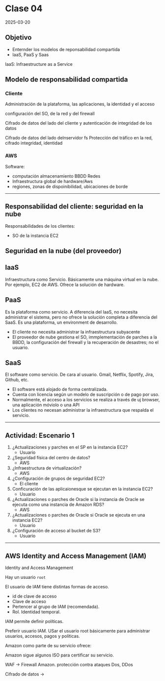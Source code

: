 # Clase 04

2025-03-20

## Objetivo

- Enternder los modelos de reponsabilidad compartida
- IaaS, PaaS y Saas

IaaS: Infraestructure as a Service

## Modelo de responsabilidad compartida

### Cliente

Administración de la plataforma, las aplicaciones, la identidad y el acceso

configuración del SO, de la red y del firewall

Cifrado de datos del lado del cliente y autenticación de integridad de los datos

Cifrado de datos del lado delnservidor fs Protección del tráfico en la red,
cifrado integridad, identidad

### AWS

Software:

- computación almacenamiento BBDD Redes
- Infraestructura global de hardware/Aws
- regiones, zonas de dispoinibilidad, ubicaciones de borde

---

## Responsabilidad del cliente: seguridad en la nube

Responsabilidades de los clientes:

- SO de la instancia EC2

## Seguridad en la nube (del proveedor)

## IaaS

Infraestructura como Servicio. Básicamente una máquina virtual en la nube. Por
ejemplo, EC2 de AWS. Ofrece la solución de hardware.

## PaaS

Es la plataforma como servicio. A diferencia del IaaS, no necesita administrar
el sistema, pero no ofrece la solución completa a diferencia del SaaS. Es una
plataforma, un environment de desarrollo.

- El cliente no necesita administrar la infraestructura subyacente
- El proveedor de nube gestiona el SO, immplementación de parches a la BBDD, la
  configuración del firewall y la recuperación de desastres; no el usuario.

## SaaS

El software como servicio. De cara al usuario. Gmail, Netflix, Spotify, Jira,
Github, etc.

- El software está alojado de forma centralizada.
- Cuenta con licencia según un modelo de suscripción o de pago por uso.
- Normalmente, el acceso a los servicios se realiza a través de uj browser, una
  aplicación móviolo o una API
- Los clientes no necesan administrar la infraestructura que respalda el
  servicio.

---

## Actividad: Escenario 1

1. ¿Actualizaciones y parches en el SP en la instancia EC2?
   - Usuario
2. ¿Seguridad física del centro de datos?
   - AWS
3. ¿Infraestructura de virtualización?
   - AWS
4. ¿Configuración de grupos de seguridad EC2?
   - El cliente
5. Conficuración de las aplicaionesque se ejecutan en la instancia EC2?
   - Usuario
6. ¿Actualizaciones o parches de Oracle si la instancia de Oracle se ejecuta
   como una instancia de Amazon RDS?
   - AWS
7. ¿Actualizaciones o parches de Oracle si Oracle se ejecuta en una instancia
   EC2?
   - Usuario
8. ¿Configuración de acceso al bucket de S3?
   - Usuario

---

## AWS Identity and Access Management (IAM)

Identity and Access Management

Hay un usuario `root`

El usuario de IAM tiene distintas formas de acceso.

- id de clave de acceso
- Clave de acceso
- Pertencer al grupo de IAM (recomendada).
- Rol. Identidad temporal.

IAM permite definir políticas.

Preferir usuario IAM. USar el usuario root básicamente para administrar
usuarios, accesos, pagos y políticas.

Amazon como parte de su servicio ofrece:

Amazon sigue algunos ISO para certificar su servicio.

WAF -> Firewall Amazon. protección contra ataques Dos, DDos

Cifrado de datos ->
